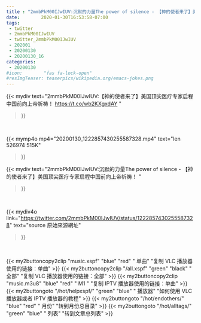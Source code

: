 ```yaml
---
title : "2mmbPkM00IJwIUV:沉默的力量The power of silence - 【神的使者来了】美国顶尖医疗专家启程中国前向上帝祈祷！ "
date:        2020-01-30T16:53:58-07:00
tags:
 - twitter
 - 2mmbPkM00IJwIUV
 - twitter_2mmbPkM00IJwIUV
 - 202001
 - 20200130
 - 20200130_16
categories:
 - 20200130
#icon:        "fas fa-lock-open"
#resImgTeaser: teaserpics/wikipedia.org/emacs-jokes.png
---
```


{{< mydiv text="2mmbPkM00IJwIUV:【神的使者来了】美国顶尖医疗专家启程中国前向上帝祈祷！ https://t.co/wb2KXgxdAY "
>}}
<br>


{{< mymp4o mp4="20200130_1222857430255587328.mp4"
text="len 526974    515K"
>}}


{{< mydiv text="2mmbPkM00IJwIUV:沉默的力量The power of silence - 【神的使者来了】美国顶尖医疗专家启程中国前向上帝祈祷！ "
>}}
<br>

{{< mydiv4o link="https://twitter.com/2mmbPkM00IJwIUV/status/1222857430255587328"
text="source 原始來源網址"
>}}


<br>

{{< my2buttoncopy2clip "music.xspf"        "blue"   "red"    " 单曲"  "复制 VLC 播放器使用的链接：单曲" >}} {{< my2buttoncopy2clip "/all.xspf"         "green"  "black"  " 全部"  "复制 VLC 播放器使用的链接：全部" >}} {{< my2buttoncopy2clip "music.m3u8"        "blue"   "red"    " M1 "    "复制 IPTV 播放器使用的链接：单曲" >}} {{< my2buttongoto      "/hot/helpxspf/"    "green"  "blue"   " 播放器" "如何使用 VLC 播放器或者 IPTV 播放器的教程" >}} {{< my2buttongoto      "/hot/endothers/"   "blue"   "red"    " 月份"   "转到月份总目录" >}} {{< my2buttongoto      "/hot/alltags/"     "green"  "blue"   " 列表"   "转到文章总列表" >}} 
